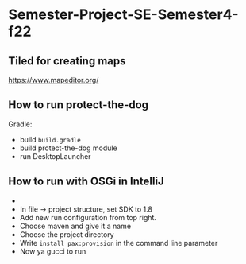 # Semester-Project-SE-Semester4-f22

## Tiled for creating maps
https://www.mapeditor.org/


## How to run protect-the-dog
Gradle:
- build `build.gradle` 
- build protect-the-dog module
- run DesktopLauncher

## How to run with OSGi in IntelliJ
- 
- In file -> project structure, set SDK to 1.8
- Add new run configuration from top right.
- Choose maven and give it a name
- Choose the project directory 
- Write `install pax:provision` in the command line parameter
- Now ya gucci to run
